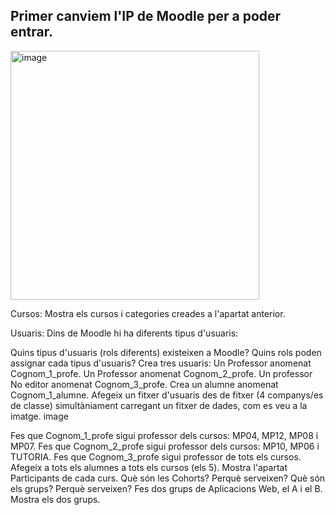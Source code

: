 ## Primer canviem l'IP de Moodle per a poder entrar.

<img width="398" alt="image" src="https://user-images.githubusercontent.com/100061627/207887548-a715137b-9e8e-4135-859a-44466b73d760.png">

Cursos:
Mostra els cursos i categories creades a l'apartat anterior.

Usuaris:
Dins de Moodle hi ha diferents tipus d'usuaris:

Quins tipus d'usuaris (rols diferents) existeixen a Moodle?
Quins rols poden assignar cada tipus d'usuaris?
Crea tres usuaris:
Un Professor anomenat Cognom_1_profe.
Un Professor anomenat Cognom_2_profe.
Un professor No editor anomenat Cognom_3_profe.
Crea un alumne anomenat Cognom_1_alumne.
Afegeix un fitxer d'usuaris des de fitxer (4 companys/es de classe) simultàniament carregant un fitxer de dades, com es veu a la imatge.
image

Fes que Cognom_1_profe sigui professor dels cursos: MP04, MP12, MP08 i MP07.
Fes que Cognom_2_profe sigui professor dels cursos: MP10, MP06 i TUTORIA.
Fes que Cognom_3_profe sigui professor de tots els cursos.
Afegeix a tots els alumnes a tots els cursos (els 5).
Mostra l'apartat Participants de cada curs.
Què són les Cohorts?
Perquè serveixen?
Què són els grups?
Perquè serveixen?
Fes dos grups de Aplicacions Web, el A i el B. Mostra els dos grups.


